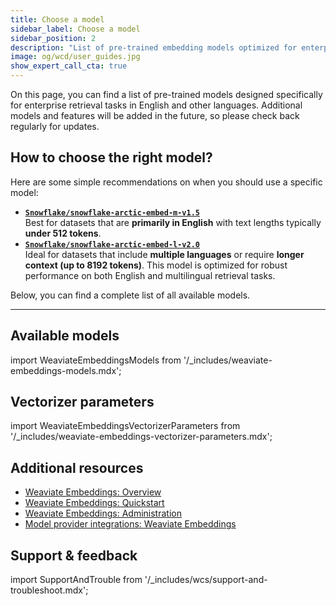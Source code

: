 ```yaml
---
title: Choose a model
sidebar_label: Choose a model
sidebar_position: 2
description: "List of pre-trained embedding models optimized for enterprise retrieval tasks in multiple languages."
image: og/wcd/user_guides.jpg
show_expert_call_cta: true
---
```


On this page, you can find a list of pre-trained models designed specifically for enterprise retrieval tasks in English and other languages. Additional models and features will be added in the future, so please check back regularly for updates.

## How to choose the right model?

Here are some simple recommendations on when you should use a specific model:

- **[`Snowflake/snowflake-arctic-embed-m-v1.5`](#snowflake-arctic-embed-m-v1.5)**  
  Best for datasets that are **primarily in English** with text lengths typically **under 512 tokens**.
- **[`Snowflake/snowflake-arctic-embed-l-v2.0`](#snowflake-arctic-embed-l-v2.0)**  
  Ideal for datasets that include **multiple languages** or require **longer context (up to 8192 tokens)**. This model is optimized for robust performance on both English and multilingual retrieval tasks.

Below, you can find a complete list of all available models.

---

## Available models

<!-- TODO[g-despot]: Uncomment section when more models are added
The following models are available for use with Weaviate Embeddings:

- **[`Snowflake/snowflake-arctic-embed-m-v1.5`](#snowflake-arctic-embed-m-v1.5)**
- **[`Snowflake/snowflake-arctic-embed-l-v2.0`](#snowflake-arctic-embed-l-v2.0)** (default)

---
-->

import WeaviateEmbeddingsModels from '/_includes/weaviate-embeddings-models.mdx';

<WeaviateEmbeddingsModels />

## Vectorizer parameters

import WeaviateEmbeddingsVectorizerParameters from '/_includes/weaviate-embeddings-vectorizer-parameters.mdx';

<WeaviateEmbeddingsVectorizerParameters />

## Additional resources

- [Weaviate Embeddings: Overview](/cloud/embeddings)
- [Weaviate Embeddings: Quickstart](/cloud/embeddings/quickstart)
- [Weaviate Embeddings: Administration](/cloud/embeddings/administration)
- [Model provider integrations: Weaviate Embeddings](/weaviate/model-providers/weaviate/embeddings.md)

## Support & feedback

import SupportAndTrouble from '/\_includes/wcs/support-and-troubleshoot.mdx';

<SupportAndTrouble />
